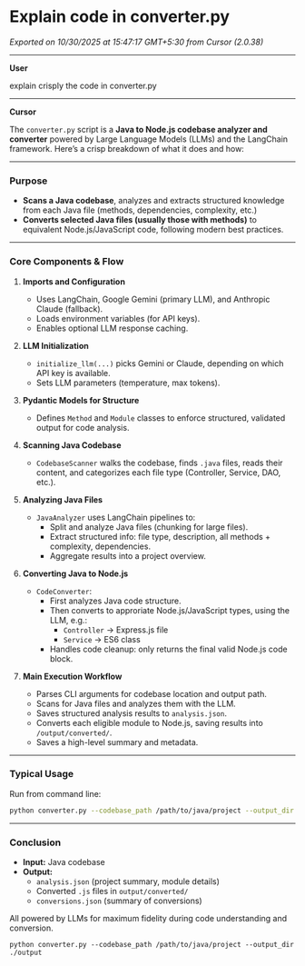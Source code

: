 # Explain code in converter.py
_Exported on 10/30/2025 at 15:47:17 GMT+5:30 from Cursor (2.0.38)_

---

**User**

explain crisply the code in converter.py

---

**Cursor**

The `converter.py` script is a **Java to Node.js codebase analyzer and converter** powered by Large Language Models (LLMs) and the LangChain framework. Here’s a crisp breakdown of what it does and how:

---

### **Purpose**
- **Scans a Java codebase**, analyzes and extracts structured knowledge from each Java file (methods, dependencies, complexity, etc.)
- **Converts selected Java files (usually those with methods)** to equivalent Node.js/JavaScript code, following modern best practices.

---

### **Core Components & Flow**

1. **Imports and Configuration**
   - Uses LangChain, Google Gemini (primary LLM), and Anthropic Claude (fallback).
   - Loads environment variables (for API keys).
   - Enables optional LLM response caching.

2. **LLM Initialization**
   - `initialize_llm(...)` picks Gemini or Claude, depending on which API key is available.
   - Sets LLM parameters (temperature, max tokens).

3. **Pydantic Models for Structure**
   - Defines `Method` and `Module` classes to enforce structured, validated output for code analysis.

4. **Scanning Java Codebase**
   - `CodebaseScanner` walks the codebase, finds `.java` files, reads their content, and categorizes each file type (Controller, Service, DAO, etc.).

5. **Analyzing Java Files**
   - `JavaAnalyzer` uses LangChain pipelines to:
     - Split and analyze Java files (chunking for large files).
     - Extract structured info: file type, description, all methods + complexity, dependencies.
     - Aggregate results into a project overview.

6. **Converting Java to Node.js**
   - `CodeConverter`:
     - First analyzes Java code structure.
     - Then converts to approriate Node.js/JavaScript types, using the LLM, e.g.:
       - `Controller` → Express.js file
       - `Service` → ES6 class
     - Handles code cleanup: only returns the final valid Node.js code block.

7. **Main Execution Workflow**
   - Parses CLI arguments for codebase location and output path.
   - Scans for Java files and analyzes them with the LLM.
   - Saves structured analysis results to `analysis.json`.
   - Converts each eligible module to Node.js, saving results into `/output/converted/`.
   - Saves a high-level summary and metadata.

---

### **Typical Usage**

Run from command line:
```bash
python converter.py --codebase_path /path/to/java/project --output_dir ./output
```

---

### **Conclusion**

- **Input:** Java codebase
- **Output:** 
  - `analysis.json` (project summary, module details)
  - Converted `.js` files in `output/converted/`
  - `conversions.json` (summary of conversions)

All powered by LLMs for maximum fidelity during code understanding and conversion.

```shellscript
python converter.py --codebase_path /path/to/java/project --output_dir ./output
```

